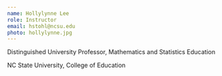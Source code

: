```yaml
---
name: Hollylynne Lee
role: Instructor
email: hstohl@ncsu.edu
photo: hollylynne.jpg
---
```

Distinguished University Professor, Mathematics and Statistics Education

NC State University, College of Education
